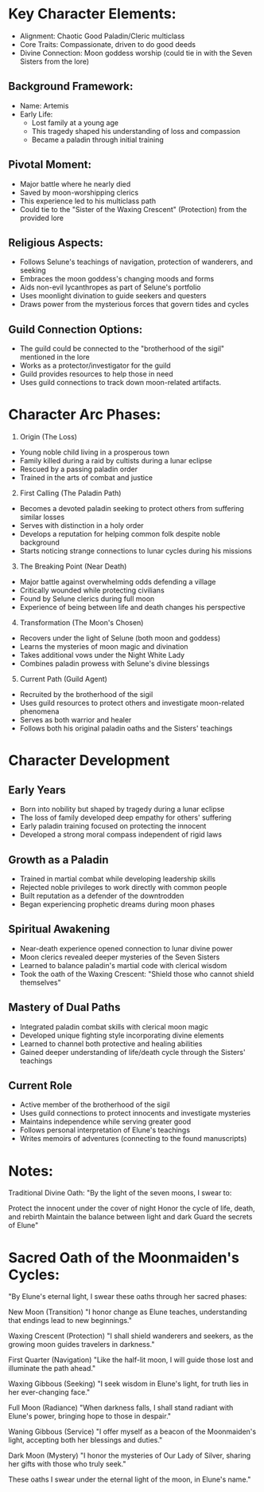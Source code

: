 # Key Character Elements:

- Alignment: Chaotic Good Paladin/Cleric multiclass
- Core Traits: Compassionate, driven to do good deeds
- Divine Connection: Moon goddess worship (could tie in with the Seven Sisters from the lore)

## Background Framework:

- Name: Artemis
- Early Life:
   - Lost family at a young age
   - This tragedy shaped his understanding of loss and compassion
   - Became a paladin through initial training

## Pivotal Moment:

- Major battle where he nearly died
- Saved by moon-worshipping clerics
- This experience led to his multiclass path
- Could tie to the "Sister of the Waxing Crescent" (Protection) from the provided lore

## Religious Aspects:

- Follows Selune's teachings of navigation, protection of wanderers, and seeking
- Embraces the moon goddess's changing moods and forms
- Aids non-evil lycanthropes as part of Selune's portfolio
- Uses moonlight divination to guide seekers and questers
- Draws power from the mysterious forces that govern tides and cycles

## Guild Connection Options:

- The guild could be connected to the "brotherhood of the sigil" mentioned in the lore
- Works as a protector/investigator for the guild
- Guild provides resources to help those in need
- Uses guild connections to track down moon-related artifacts.

# Character Arc Phases:

1. Origin (The Loss)
- Young noble child living in a prosperous town
- Family killed during a raid by cultists during a lunar eclipse
- Rescued by a passing paladin order
- Trained in the arts of combat and justice

2. First Calling (The Paladin Path)
- Becomes a devoted paladin seeking to protect others from suffering similar losses
- Serves with distinction in a holy order
- Develops a reputation for helping common folk despite noble background
- Starts noticing strange connections to lunar cycles during his missions

3. The Breaking Point (Near Death)
- Major battle against overwhelming odds defending a village
- Critically wounded while protecting civilians
- Found by Selune clerics during full moon
- Experience of being between life and death changes his perspective

4. Transformation (The Moon's Chosen)
- Recovers under the light of Selune (both moon and goddess)
- Learns the mysteries of moon magic and divination
- Takes additional vows under the Night White Lady
- Combines paladin prowess with Selune's divine blessings

5. Current Path (Guild Agent)
- Recruited by the brotherhood of the sigil
- Uses guild resources to protect others and investigate moon-related phenomena
- Serves as both warrior and healer
- Follows both his original paladin oaths and the Sisters' teachings

# Character Development

## Early Years
- Born into nobility but shaped by tragedy during a lunar eclipse
- The loss of family developed deep empathy for others' suffering
- Early paladin training focused on protecting the innocent
- Developed a strong moral compass independent of rigid laws

## Growth as a Paladin
- Trained in martial combat while developing leadership skills
- Rejected noble privileges to work directly with common people
- Built reputation as a defender of the downtrodden
- Began experiencing prophetic dreams during moon phases

## Spiritual Awakening
- Near-death experience opened connection to lunar divine power
- Moon clerics revealed deeper mysteries of the Seven Sisters
- Learned to balance paladin's martial code with clerical wisdom
- Took the oath of the Waxing Crescent: "Shield those who cannot shield themselves"

## Mastery of Dual Paths
- Integrated paladin combat skills with clerical moon magic
- Developed unique fighting style incorporating divine elements
- Learned to channel both protective and healing abilities
- Gained deeper understanding of life/death cycle through the Sisters' teachings

## Current Role
- Active member of the brotherhood of the sigil
- Uses guild connections to protect innocents and investigate mysteries
- Maintains independence while serving greater good
- Follows personal interpretation of Elune's teachings
- Writes memoirs of adventures (connecting to the found manuscripts)


# Notes:

Traditional Divine Oath: "By the light of the seven moons, I swear to:

Protect the innocent under the cover of night
Honor the cycle of life, death, and rebirth
Maintain the balance between light and dark
Guard the secrets of Elune"

# Sacred Oath of the Moonmaiden's Cycles:

"By Elune's eternal light, I swear these oaths through her sacred phases:

New Moon (Transition)
"I honor change as Elune teaches, understanding that endings lead to new beginnings."

Waxing Crescent (Protection)
"I shall shield wanderers and seekers, as the growing moon guides travelers in darkness."

First Quarter (Navigation)
"Like the half-lit moon, I will guide those lost and illuminate the path ahead."

Waxing Gibbous (Seeking)
"I seek wisdom in Elune's light, for truth lies in her ever-changing face."

Full Moon (Radiance)
"When darkness falls, I shall stand radiant with Elune's power, bringing hope to those in despair."

Waning Gibbous (Service)
"I offer myself as a beacon of the Moonmaiden's light, accepting both her blessings and duties."

Dark Moon (Mystery)
"I honor the mysteries of Our Lady of Silver, sharing her gifts with those who truly seek."

These oaths I swear under the eternal light of the moon, in Elune's name."
